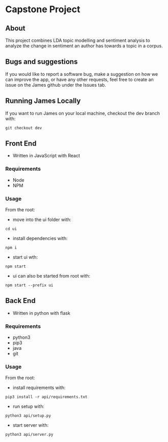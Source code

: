 # Capstone Project

## About

This project combines LDA topic modelling and sentiment analysis to analyze the change in sentiment an author has towards a topic in a corpus.

## Bugs and suggestions

If you would like to report a software bug, make a suggestion on how we can improve the app, or have any other requests, feel free to create an issue on the James github under the Issues tab.

## Running James Locally

If you want to run James on your local machine, checkout the dev branch with:

```code
git checkout dev
```

## Front End

- Written in JavaScript with React

### Requirements

- Node
- NPM

### Usage

From the root:

- move into the ui folder with:

```code
cd ui
```

- install dependencies with:

```code
npm i
```

- start ui wth:

```code
npm start
```

- ui can also be started from root with:
```code
npm start --prefix ui
```

## Back End

- Written in python with flask

### Requirements

- python3
- pip3
- java
- git

### Usage

From the root:

- install requirements with:

```code
pip3 install -r api/requirements.txt
```

- run setup with:

```code
python3 api/setup.py
```

- start server with:

```code
python3 api/server.py
```

